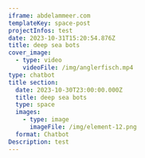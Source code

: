 ```yaml
---
iframe: abdelammeer.com
templateKey: space-post
projectInfos: test
date: 2023-10-31T15:20:54.876Z
title: deep sea bots
cover_image:
  - type: video
    videoFile: /img/anglerfisch.mp4
type: chatbot
title section:
  date: 2023-10-30T23:00:00.000Z
  title: deep sea bots
  type: space
  images:
    - type: image
      imageFile: /img/element-12.png
  format: Chatbot
Description: t﻿est
---
```

